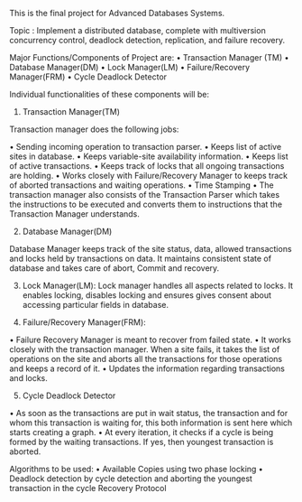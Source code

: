 This is the final project for Advanced Databases Systems.

Topic : Implement a distributed database, complete
with multiversion concurrency control, deadlock detection, replication, and failure recovery. 

Major Functions/Components of Project are:
•	Transaction Manager (TM)
•	Database Manager(DM)
•	Lock Manager(LM)
•	Failure/Recovery Manager(FRM)
•	Cycle Deadlock Detector


Individual functionalities of these components will be:

1.	Transaction Manager(TM)

Transaction manager does the following jobs:

•	Sending incoming operation to transaction parser.
•	Keeps list of active sites in database.
•	Keeps variable-site availability information.
•	Keeps list of active transactions.
•	Keeps track of locks that all ongoing transactions are holding.
•	Works closely with Failure/Recovery Manager to keeps track of aborted transactions and waiting operations.
•	Time Stamping
•	The transaction manager also consists of the Transaction Parser which takes the instructions to be executed and converts them to instructions that the Transaction Manager understands.


2.	Database Manager(DM)

Database Manager keeps track of the site status, data, allowed transactions and locks held by transactions on data. It maintains consistent state of database and takes care of abort, Commit and recovery. 

3.	Lock Manager(LM):
Lock manager handles all aspects related to locks. It enables locking, disables locking and ensures gives consent about accessing particular fields in database.

4.	Failure/Recovery Manager(FRM):

•	Failure Recovery Manager is meant to recover from failed state. 
•	It works closely with the transaction manager. When a site fails, it takes the list of operations on the site and aborts all the transactions for those operations and keeps a record of it. 
•	Updates the information regarding transactions and locks.

5.	Cycle Deadlock Detector

•	As soon as the transactions are put in wait status, the transaction and for whom this transaction is waiting for, this both information is sent here which starts creating a graph.
•	At every iteration, it checks if a cycle is being formed by the waiting transactions. If yes, then youngest transaction is aborted. 

Algorithms to be used:
•	Available Copies using two phase locking
•	Deadlock detection by cycle detection and aborting the youngest transaction in the cycle
Recovery Protocol